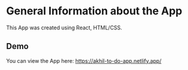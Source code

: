 # General Information about the App

This App was created using React, HTML/CSS.

## Demo

You can view the App here:
https://akhil-to-do-app.netlify.app/
